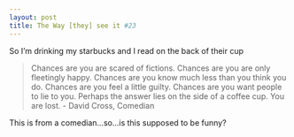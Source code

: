 ```yaml
---
layout: post
title: The Way [they] see it #23
---
```

So I’m drinking my starbucks and I read on the back of their cup

> Chances are you are scared of fictions. Chances are you are only fleetingly happy. Chances are you know
> much less than you think you do. Chances are you feel a little guilty. Chances are you want people to lie
> to you. Perhaps the answer lies on the side of a coffee cup. You are lost. - David Cross, Comedian

This is from a comedian...so...is this supposed to be funny?
